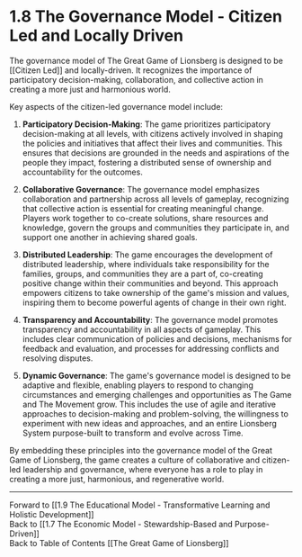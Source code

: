# 1.8 The Governance Model - Citizen Led and Locally Driven

The governance model of The Great Game of Lionsberg is designed to be [[Citizen Led]] and locally-driven. It recognizes the importance of participatory decision-making, collaboration, and collective action in creating a more just and harmonious world.

Key aspects of the citizen-led governance model include:

1.  **Participatory Decision-Making**: The game prioritizes participatory decision-making at all levels, with citizens actively involved in shaping the policies and initiatives that affect their lives and communities. This ensures that decisions are grounded in the needs and aspirations of the people they impact, fostering a distributed sense of ownership and accountability for the outcomes.
    
2.  **Collaborative Governance**: The governance model emphasizes collaboration and partnership across all levels of gameplay, recognizing that collective action is essential for creating meaningful change. Players work together to co-create solutions, share resources and knowledge, govern the groups and communities they participate in, and support one another in achieving shared goals.
    
3.  **Distributed Leadership**: The game encourages the development of distributed leadership, where individuals take responsibility for the families, groups, and communities they are a part of, co-creating positive change within their communities and beyond. This approach empowers citizens to take ownership of the game's mission and values, inspiring them to become powerful agents of change in their own right.
    
4.  **Transparency and Accountability**: The governance model promotes transparency and accountability in all aspects of gameplay. This includes clear communication of policies and decisions, mechanisms for feedback and evaluation, and processes for addressing conflicts and resolving disputes.
    
5.  **Dynamic Governance**: The game's governance model is designed to be adaptive and flexible, enabling players to respond to changing circumstances and emerging challenges and opportunities as The Game and The Movement grow. This includes the use of agile and iterative approaches to decision-making and problem-solving, the willingness to experiment with new ideas and approaches, and an entire Lionsberg System purpose-built to transform and evolve across Time. 
    

By embedding these principles into the governance model of the Great Game of Lionsberg, the game creates a culture of collaborative and citizen-led leadership and governance, where everyone has a role to play in creating a more just, harmonious, and regenerative world.

____

Forward to [[1.9 The Educational Model - Transformative Learning and Holistic Development]]      
Back to [[1.7 The Economic Model - Stewardship-Based and Purpose-Driven]]  
Back to Table of Contents [[The Great Game of Lionsberg]]  